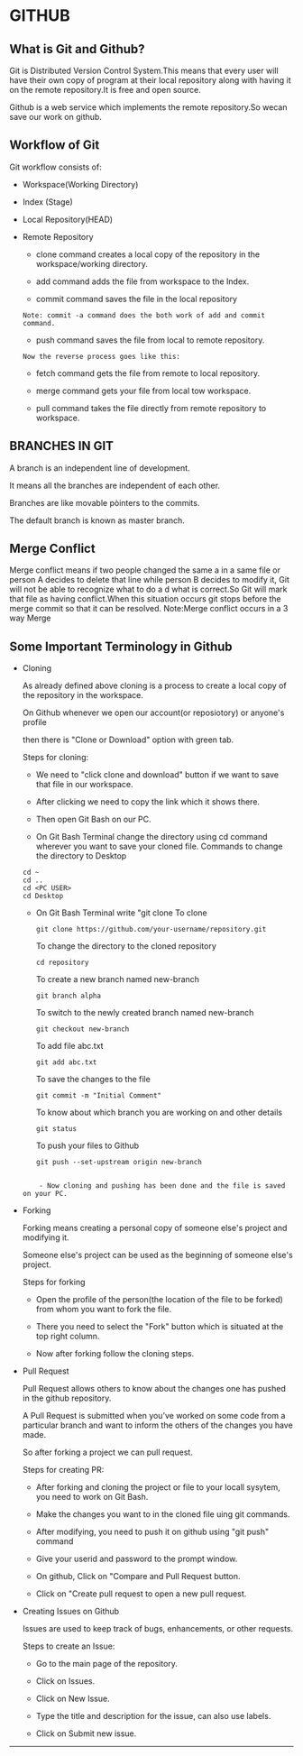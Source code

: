 # GITHUB



## What is Git and Github?

Git is Distributed Version Control System.This means that every user will have their own copy of program at their local repository along with having it on the remote repository.It is free and open source.


Github is a web service which implements the remote repository.So wecan save our work on github.


## Workflow of Git

Git workflow consists of:
- Workspace(Working Directory)
- Index (Stage)
- Local Repository(HEAD)
- Remote Repository 


     - clone command creates a local copy of the repository in the workspace/working directory.



     - add command adds the file from workspace to the Index.



     - commit command saves the file in the local repository 



      Note: commit -a command does the both work of add and commit command.



     - push command saves the file from local to remote repository.



      Now the reverse process goes like this:



     - fetch command gets the file from remote to local repository.



     - merge command gets your file from local tow workspace.



     - pull command takes the file directly from remote repository to workspace.


## BRANCHES IN GIT
A branch is an independent line of development.

It means all the branches are independent of each other.

Branches are like movable pòinters to the commits.

The default branch is known as master branch.

## Merge Conflict
Merge conflict means if two people changed the same a in a same file or person A decides to  delete that line while person B decides to modify it, Git will not be able to recognize what to do a d what is correct.So Git will mark that file as having conflict.When this situation  occurs git stops before the merge commit so that it can be resolved.
Note:Merge conflict occurs in a 3 way Merge





## Some Important Terminology in Github

- Cloning

  As already defined above cloning is a process to create a local copy of the repository in the workspace.

  On Github whenever we open our account(or reposiotory) or anyone's profile 

  then there is "Clone or Download" option with green tab.

  Steps for cloning:
  
   - We need to "click clone and download" button if we want to save that file in our workspace.

   - After clicking we need to copy the link which it shows there.
  
   - Then open Git Bash on our PC.
   
   - On Git Bash Terminal change the directory using cd command wherever you want to save your cloned file.
   Commands to change the directory to Desktop
   ```
   cd ~
   cd ..
   cd <PC USER>
   cd Desktop
    ```
   - On Git Bash Terminal write "git clone <URL which you copied>
     To clone
     ```
     git clone https://github.com/your-username/repository.git
     ```
     To change the directory to the cloned repository
     ```
     cd repository
     ```
     To create a new branch named new-branch
     ```
     git branch alpha
     ```
     To switch to the newly created branch named new-branch
     ```
     git checkout new-branch
     ```
     To add file abc.txt 
     ```
     git add abc.txt 
     ```
     To save the changes to the file
     ```
     git commit -m "Initial Comment"
     ```
     To know about which branch you are working on and other details
     ```
     git status
     ```
     To push your files to Github
     ```
     git push --set-upstream origin new-branch
   ```
   
       - Now cloning and pushing has been done and the file is saved on your PC.

- Forking

  Forking means creating a personal copy of someone else's project and modifying it.

  Someone else's project can be used as the beginning of someone else's project.

  Steps for forking

    - Open the profile of the person(the location of the file to be forked) from whom you want to fork the file.
    
    - There you need to select the "Fork" button which is situated at the top right column.

    - Now after forking follow the cloning steps.



- Pull Request

  Pull Request allows others to know about the changes one has pushed in the github repository.

  A Pull Request is submitted when you’ve worked on some code from a particular branch and want to inform the others of the changes you have made.

  So after forking a project we can pull request.

  Steps for creating PR:

    - After forking and cloning the project or file to your locall sysytem, you need to work on Git Bash.
    
    - Make the changes you want to in the cloned file uing git commands.
    
    - After modifying, you need to push it on github using "git push" command

    - Give your userid and password to the prompt window.
   
    - On github, Click on "Compare and Pull Request button.

    - Click on "Create pull request to open a new pull request.



- Creating Issues on Github
  
  Issues are used to keep track of bugs, enhancements, or other requests.

  Steps to create an Issue:

    - Go to the main page of the repository.

    - Click on Issues.
    
    - Click on New Issue.
  
    - Type the title and description for the issue, can also use labels.

    - Click on Submit new issue.  


----------------------------------------------------------------------------------------------------------------------------------------
